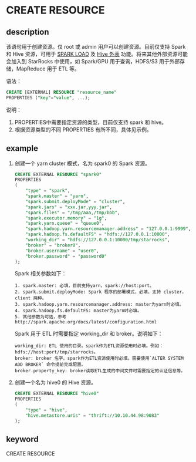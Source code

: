 # CREATE RESOURCE

## description

该语句用于创建资源。仅 root 或 admin 用户可以创建资源。目前仅支持 Spark 和 Hive 资源，可用于 [SPARK LOAD](/sql-reference/sql-statements/data-manipulation/SPARK%20LOAD.md) 及 [Hive 外表](/using_starrocks/External_table.md#hive外表) 功能。将来其他外部资源可能会加入到 StarRocks 中使用，如 Spark/GPU 用于查询，HDFS/S3 用于外部存储，MapReduce 用于 ETL 等。

语法：

```sql
CREATE [EXTERNAL] RESOURCE "resource_name"
PROPERTIES ("key"="value", ...);
```

说明：

1. PROPERTIES中需要指定资源的类型，目前仅支持 spark 和 hive。
2. 根据资源类型的不同 PROPERTIES 有所不同，具体见示例。

## example

1. 创建一个 yarn cluster 模式，名为 spark0 的 Spark 资源。

    ```sql
    CREATE EXTERNAL RESOURCE "spark0"
    PROPERTIES
    (
        "type" = "spark",
        "spark.master" = "yarn",
        "spark.submit.deployMode" = "cluster",
        "spark.jars" = "xxx.jar,yyy.jar",
        "spark.files" = "/tmp/aaa,/tmp/bbb",
        "spark.executor.memory" = "1g",
        "spark.yarn.queue" = "queue0",
        "spark.hadoop.yarn.resourcemanager.address" = "127.0.0.1:9999",
        "spark.hadoop.fs.defaultFS" = "hdfs://127.0.0.1:10000",
        "working_dir" = "hdfs://127.0.0.1:10000/tmp/starrocks",
        "broker" = "broker0",
        "broker.username" = "user0",
        "broker.password" = "password0"
    );
    ```

    Spark 相关参数如下：

    ```plain text
    1. spark.master: 必填，目前支持yarn，spark://host:port。
    2. spark.submit.deployMode: Spark 程序的部署模式，必填，支持 cluster，client 两种。
    3. spark.hadoop.yarn.resourcemanager.address: master为yarn时必填。
    4. spark.hadoop.fs.defaultFS: master为yarn时必填。
    5. 其他参数为可选，参考http://spark.apache.org/docs/latest/configuration.html
    ```

    Spark 用于 ETL 时需要指定 working_dir 和 broker。说明如下：

    ```plain text
    working_dir: ETL 使用的目录。spark作为ETL资源使用时必填。例如：hdfs://host:port/tmp/starrocks。
    broker: broker 名字。spark作为ETL资源使用时必填。需要使用`ALTER SYSTEM ADD BROKER` 命令提前完成配置。
    broker.property_key: broker读取ETL生成的中间文件时需要指定的认证信息等。
    ```

2. 创建一个名为 hive0 的 Hive 资源。

    ```sql
    CREATE EXTERNAL RESOURCE "hive0"
    PROPERTIES
    (
        "type" = "hive",
        "hive.metastore.uris" = "thrift://10.10.44.98:9083"
    );
    ```

## keyword

CREATE RESOURCE
